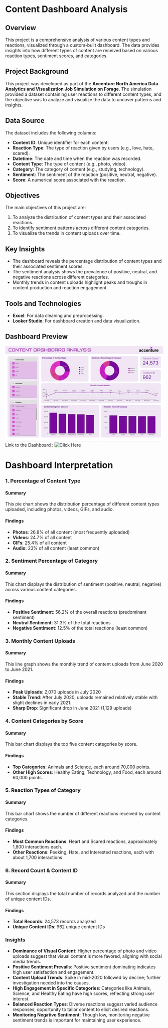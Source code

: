 # Content Dashboard Analysis

## Overview
This project is a comprehensive analysis of various content types and reactions, visualized through a custom-built dashboard. The data provides insights into how different types of content are received based on various reaction types, sentiment scores, and categories.

## Project Background
This project was developed as part of the __Accenture North America Data Analytics and Visualization Job Simulation on Forage__. The simulation provided a dataset containing user reactions to different content types, and the objective was to analyze and visualize the data to uncover patterns and insights.

## Data Source
The dataset includes the following columns:
- **Content ID**: Unique identifier for each content.
- **Reaction Type**: The type of reaction given by users (e.g., love, hate, scared).
- **Datetime**: The date and time when the reaction was recorded.
- **Content Type**: The type of content (e.g., photo, video).
- **Category**: The category of content (e.g., studying, technology).
- **Sentiment**: The sentiment of the reaction (positive, neutral, negative).
- **Score**: A numerical score associated with the reaction.

## Objectives
The main objectives of this project are:
1. To analyze the distribution of content types and their associated reactions.
2. To identify sentiment patterns across different content categories.
3. To visualize the trends in content uploads over time.

## Key Insights
- The dashboard reveals the percentage distribution of content types and their associated sentiment scores.
- The sentiment analysis shows the prevalence of positive, neutral, and negative reactions across different categories.
- Monthly trends in content uploads highlight peaks and troughs in content production and reaction engagement.

## Tools and Technologies
- **Excel**: For data cleaning and preprocessing.
- **Looker Studio**: For dashboard creation and data visualization.

## Dashboard Preview
![Content Dashboard Analysis](https://github.com/mariown/Content-Dashboard-Analysis/blob/main/Dashboard%20Preview)
Link to the Dashboard : ![Click Here](https://lookerstudio.google.com/reporting/a4c35e83-da91-497c-abce-d02229fb63c0)

# Dashboard Interpretation

### 1. Percentage of Content Type
#### Summary
This pie chart shows the distribution percentage of different content types uploaded, including photos, videos, GIFs, and audio.

#### Findings
- **Photos**: 26.8% of all content (most frequently uploaded)
- **Videos**: 24.7% of all content
- **GIFs**: 25.4% of all content
- **Audio**: 23% of all content (least common)

### 2. Sentiment Percentage of Category
#### Summary
This chart displays the distribution of sentiment (positive, neutral, negative) across various content categories.

#### Findings
- **Positive Sentiment**: 56.2% of the overall reactions (predominant sentiment)
- **Neutral Sentiment**: 31.3% of the total reactions
- **Negative Sentiment**: 12.5% of the total reactions (least common)

### 3. Monthly Content Uploads
#### Summary
This line graph shows the monthly trend of content uploads from June 2020 to June 2021.

#### Findings
- **Peak Uploads**: 2,070 uploads in July 2020
- **Stable Trend**: After July 2020, uploads remained relatively stable with slight declines in early 2021.
- **Sharp Drop**: Significant drop in June 2021 (1,129 uploads)

### 4. Content Categories by Score
#### Summary
This bar chart displays the top five content categories by score.

#### Findings
- **Top Categories**: Animals and Science, each around 70,000 points.
- **Other High Scores**: Healthy Eating, Technology, and Food, each around 60,000 points.

### 5. Reaction Types of Category
#### Summary
This bar chart shows the number of different reactions received by content categories.

#### Findings
- **Most Common Reactions**: Heart and Scared reactions, approximately 1,800 interactions each.
- **Other Reactions**: Peeking, Hate, and Interested reactions, each with about 1,700 interactions.

### 6. Record Count & Content ID
#### Summary
This section displays the total number of records analyzed and the number of unique content IDs.

#### Findings
- **Total Records**: 24,573 records analyzed
- **Unique Content IDs**: 962 unique content IDs

### Insights
- **Dominance of Visual Content**: Higher percentage of photo and video uploads suggest that visual content is more favored, aligning with social media trends.
- **Positive Sentiment Prevails**: Positive sentiment dominating indicates high user satisfaction and engagement.
- **Content Upload Trends**: Spike in mid-2020 followed by decline; further investigation needed into the causes.
- **High Engagement in Specific Categories**: Categories like Animals, Science, and Healthy Eating have high scores, reflecting strong user interest.
- **Balanced Reaction Types**: Diverse reactions suggest varied audience responses; opportunity to tailor content to elicit desired reactions.
- **Monitoring Negative Sentiment**: Though low, monitoring negative sentiment trends is important for maintaining user experience.



